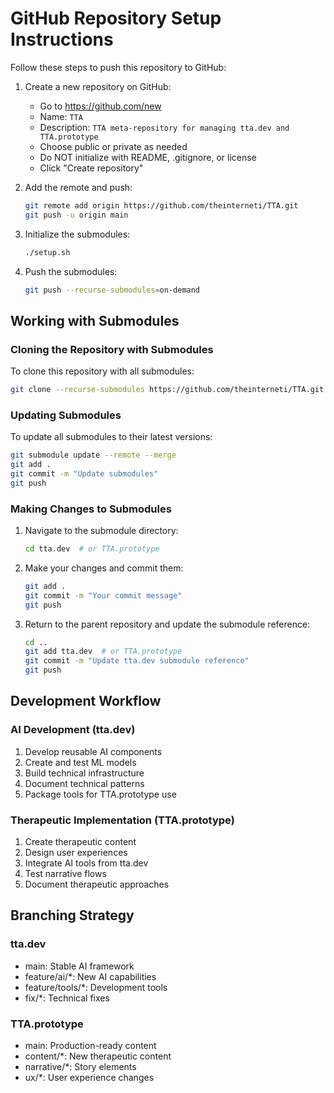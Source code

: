
# GitHub Repository Setup Instructions

Follow these steps to push this repository to GitHub:

1. Create a new repository on GitHub:
   - Go to https://github.com/new
   - Name: `TTA`
   - Description: `TTA meta-repository for managing tta.dev and TTA.prototype`
   - Choose public or private as needed
   - Do NOT initialize with README, .gitignore, or license
   - Click "Create repository"

2. Add the remote and push:
   ```bash
   git remote add origin https://github.com/theinterneti/TTA.git
   git push -u origin main
   ```

3. Initialize the submodules:
   ```bash
   ./setup.sh
   ```

4. Push the submodules:
   ```bash
   git push --recurse-submodules=on-demand
   ```

## Working with Submodules

### Cloning the Repository with Submodules

To clone this repository with all submodules:

```bash
git clone --recurse-submodules https://github.com/theinterneti/TTA.git
```

### Updating Submodules

To update all submodules to their latest versions:

```bash
git submodule update --remote --merge
git add .
git commit -m "Update submodules"
git push
```

### Making Changes to Submodules

1. Navigate to the submodule directory:
   ```bash
   cd tta.dev  # or TTA.prototype
   ```

2. Make your changes and commit them:
   ```bash
   git add .
   git commit -m "Your commit message"
   git push
   ```

3. Return to the parent repository and update the submodule reference:
   ```bash
   cd ..
   git add tta.dev  # or TTA.prototype
   git commit -m "Update tta.dev submodule reference"
   git push
   ```

## Development Workflow

### AI Development (tta.dev)
1. Develop reusable AI components
2. Create and test ML models
3. Build technical infrastructure
4. Document technical patterns
5. Package tools for TTA.prototype use

### Therapeutic Implementation (TTA.prototype)
1. Create therapeutic content
2. Design user experiences
3. Integrate AI tools from tta.dev
4. Test narrative flows
5. Document therapeutic approaches

## Branching Strategy

### tta.dev
- main: Stable AI framework
- feature/ai/*: New AI capabilities
- feature/tools/*: Development tools
- fix/*: Technical fixes

### TTA.prototype
- main: Production-ready content
- content/*: New therapeutic content
- narrative/*: Story elements
- ux/*: User experience changes
